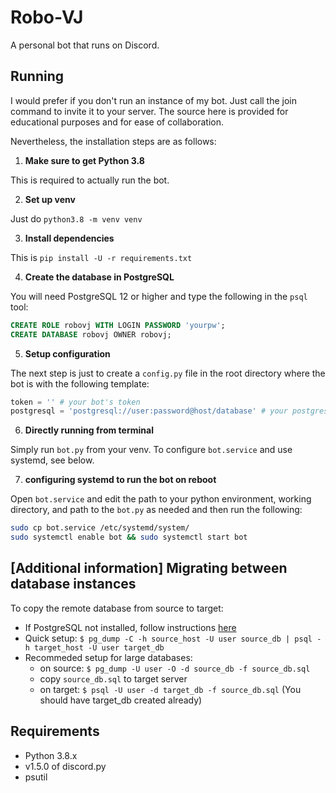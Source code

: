 # Robo-VJ

A personal bot that runs on Discord.

## Running

I would prefer if you don't run an instance of my bot. Just call the join command to invite it to your server. The source here is provided for educational purposes and for ease of collaboration.

Nevertheless, the installation steps are as follows:

1. **Make sure to get Python 3.8**

This is required to actually run the bot.

2. **Set up venv**

Just do `python3.8 -m venv venv`

3. **Install dependencies**

This is `pip install -U -r requirements.txt`

4. **Create the database in PostgreSQL**

You will need PostgreSQL 12 or higher and type the following
in the `psql` tool:

```sql
CREATE ROLE robovj WITH LOGIN PASSWORD 'yourpw';
CREATE DATABASE robovj OWNER robovj;
```

5. **Setup configuration**

The next step is just to create a `config.py` file in the root directory where
the bot is with the following template:

```py
token = '' # your bot's token
postgresql = 'postgresql://user:password@host/database' # your postgresql info from above
```

6. **Directly running from terminal**

Simply run `bot.py` from your venv. To configure `bot.service` and use systemd, see below.

7. **configuring systemd to run the bot on reboot**

Open `bot.service` and edit the path to your python environment, working directory, and path to the `bot.py` as needed and then run the following: 
```sh
sudo cp bot.service /etc/systemd/system/
sudo systemctl enable bot && sudo systemctl start bot
```


## [Additional information] Migrating between database instances

To copy the remote database from source to target:
  - If PostgreSQL not installed, follow instructions [here](https://www.postgresql.org/download/)
  - Quick setup: `$ pg_dump -C -h source_host -U user source_db | psql -h target_host -U user target_db`
  - Recommeded setup for large databases:
    - on source: `$ pg_dump -U user -O -d source_db -f source_db.sql`
    - copy `source_db.sql` to target server
    - on target: `$ psql -U user -d target_db -f source_db.sql` (You should have target_db created already)


## Requirements

- Python 3.8.x
- v1.5.0 of discord.py
- psutil
